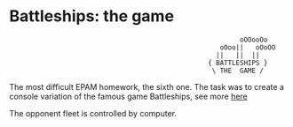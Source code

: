 # Battleships: the game
                                                              oOOooOo  
                                                         oOoo||   oOoOO
                                                        ||   ||  ||    
                                                      { BATTLESHIPS }  
                                                       \ THE  GAME /  
                   
The most difficult EPAM homework, the sixth one. The task was to create a console variation of the famous game Battleships, see more [here](https://en.wikipedia.org/wiki/Battleship_(game))

The opponent fleet is controlled by computer. 
